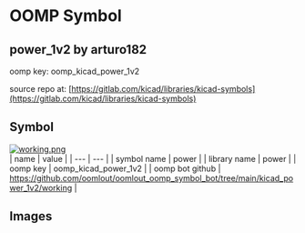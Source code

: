 # OOMP Symbol  
## power_1v2  by arturo182  
  
oomp key: oomp_kicad_power_1v2  
  
source repo at: [https://gitlab.com/kicad/libraries/kicad-symbols](https://gitlab.com/kicad/libraries/kicad-symbols)  
## Symbol  
  
[![working.png](working_600.png)](working.png)  
| name | value | 
| --- | --- | 
| symbol name | power | 
| library name | power | 
| oomp key | oomp_kicad_power_1v2 | 
| oomp bot github | https://github.com/oomlout/oomlout_oomp_symbol_bot/tree/main/kicad_power_1v2/working | 
## Images  
